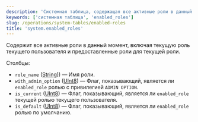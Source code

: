 ```yaml
---
description: 'Системная таблица, содержащая все активные роли в данный момент, включая текущую роль текущего пользователя и предоставленные роли для текущей роли'
keywords: ['системная таблица', 'enabled_roles']
slug: /operations/system-tables/enabled-roles
title: 'system.enabled_roles'
---
```


Содержит все активные роли в данный момент, включая текущую роль текущего пользователя и предоставленные роли для текущей роли.

Столбцы:

- `role_name` ([String](../../sql-reference/data-types/string.md))) — Имя роли.
- `with_admin_option` ([UInt8](/sql-reference/data-types/int-uint#integer-ranges)) — Флаг, показывающий, является ли `enabled_role` ролью с привилегией `ADMIN OPTION`.
- `is_current` ([UInt8](/sql-reference/data-types/int-uint#integer-ranges)) — Флаг, показывающий, является ли `enabled_role` текущей ролью текущего пользователя.
- `is_default` ([UInt8](/sql-reference/data-types/int-uint#integer-ranges)) — Флаг, показывающий, является ли `enabled_role` ролью по умолчанию.
